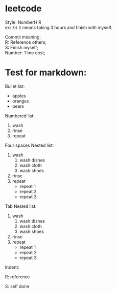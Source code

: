 # leetcode  
Style: NumberH R  
	ex: `3H S` means taking 3 hours and finish with myself.  

Commit meaning:  
	R: Reference others;  
	S: Finish myself;  
	Number:	Time cost;  

# Test for markdown:

Bullet list:
* apples
* oranges
* pears
 
Numbered list:
1. wash
2. rinse
3. repeat

Four spaces Nested list:
1. wash
    1. wash dishes
    2. wash cloth
    3. wash shoes
2. rinse
3. repeat
    * repeat 1
    * repeat 2
    * repeat 3

Tab Nested list:
1. wash
	1. wash dishes
	2. wash cloth
	3. wash shoes
2. rinse
3. repeat
	* repeat 1
	* repeat 2
	* repeat 3

Indent:
	<p>R: reference
	<p>S: self done</p>

